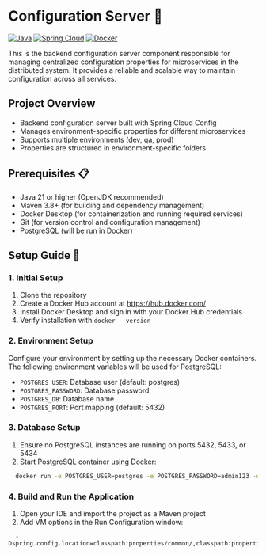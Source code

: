 # Configuration Server 🔧

[![Java](https://img.shields.io/badge/Java-17-orange.svg)](https://openjdk.org/projects/jdk/17/)
[![Spring Cloud](https://img.shields.io/badge/Spring%20Cloud-Config-brightgreen.svg)](https://spring.io/projects/spring-cloud-config)
[![Docker](https://img.shields.io/badge/Docker-ready-blue.svg)](https://www.docker.com/)

This is the backend configuration server component responsible for managing centralized configuration properties for
microservices in the distributed system. It provides a reliable and scalable way to maintain configuration across all
services.

## Project Overview

- Backend configuration server built with Spring Cloud Config
- Manages environment-specific properties for different microservices
- Supports multiple environments (dev, qa, prod)
- Properties are structured in environment-specific folders

## Prerequisites 📋

- Java 21 or higher (OpenJDK recommended)
- Maven 3.8+ (for building and dependency management)
- Docker Desktop (for containerization and running required services)
- Git (for version control and configuration management)
- PostgreSQL (will be run in Docker)

## Setup Guide 🚀

### 1. Initial Setup

1. Clone the repository
2. Create a Docker Hub account at https://hub.docker.com/
3. Install Docker Desktop and sign in with your Docker Hub credentials
4. Verify installation with `docker --version`

### 2. Environment Setup

Configure your environment by setting up the necessary Docker containers. The following environment variables will be
used for PostgreSQL:

- `POSTGRES_USER`: Database user (default: postgres)
- `POSTGRES_PASSWORD`: Database password
- `POSTGRES_DB`: Database name
- `POSTGRES_PORT`: Port mapping (default: 5432)

### 3. Database Setup

1. Ensure no PostgreSQL instances are running on ports 5432, 5433, or 5434
2. Start PostgreSQL container using Docker:

```bash
  docker run -e POSTGRES_USER=postgres -e POSTGRES_PASSWORD=admin123 -d -p 5432:5432 postgres
```

### 4. Build and Run the Application

1. Open your IDE and import the project as a Maven project
2. Add VM options in the Run Configuration window:

```properties
  -Dspring.config.location=classpath:properties/common/,classpath:properties/local/
```